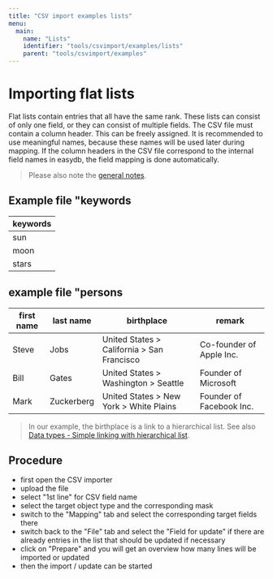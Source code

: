 ```yaml
---
title: "CSV import examples lists"
menu:
  main:
    name: "Lists"
    identifier: "tools/csvimport/examples/lists"
    parent: "tools/csvimport/examples"
---
```

# Importing flat lists

Flat lists contain entries that all have the same rank. These lists can consist of only one field, or they can consist of multiple fields. The CSV file must contain a column header. This can be freely assigned. It is recommended to use meaningful names, because these names will be used later during mapping. If the column headers in the CSV file correspond to the internal field names in easydb, the field mapping is done automatically.

> Please also note the [general notes](../../general).

## Example file "keywords

| keywords |
| ------------ |
| sun |
| moon |
| stars |



## example file "persons

| first name | last name | birthplace | remark |
| ------- | ---------- | ------------------------------------------------ | ------------------------- |
| Steve | Jobs | United States > California > San Francisco | Co-founder of Apple Inc. |
| Bill | Gates | United States > Washington > Seattle | Founder of Microsoft |
| Mark | Zuckerberg | United States > New York > White Plains | Founder of Facebook Inc. |

> In our example, the birthplace is a link to a hierarchical list. See also [Data types - Simple linking with hierarchical list](../../datatypes).



## Procedure

- first open the CSV importer
- upload the file
- select "1st line" for CSV field name
- select the target object type and the corresponding mask
- switch to the "Mapping" tab and select the corresponding target fields there
- switch back to the "File" tab and select the "Field for update" if there are already entries in the list that should be updated if necessary
- click on "Prepare" and you will get an overview how many lines will be imported or updated
- then the import / update can be started



